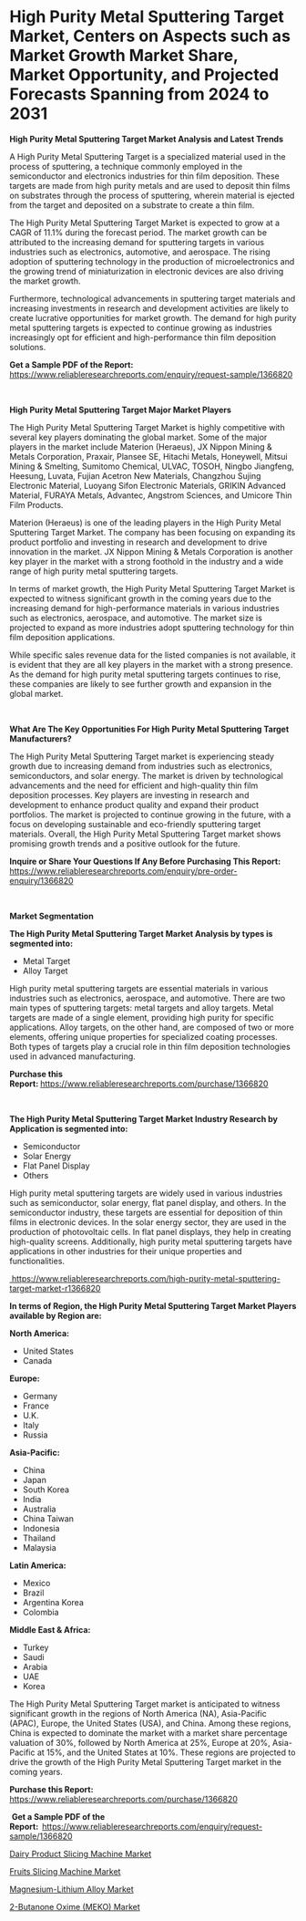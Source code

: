 <p><h1>High Purity Metal Sputtering Target Market, Centers on Aspects such as Market Growth Market Share, Market Opportunity, and Projected Forecasts Spanning from 2024 to 2031</h1></p><p><strong>High Purity Metal Sputtering Target Market Analysis and Latest Trends</strong></p>
<p><p>A High Purity Metal Sputtering Target is a specialized material used in the process of sputtering, a technique commonly employed in the semiconductor and electronics industries for thin film deposition. These targets are made from high purity metals and are used to deposit thin films on substrates through the process of sputtering, wherein material is ejected from the target and deposited on a substrate to create a thin film.</p><p>The High Purity Metal Sputtering Target Market is expected to grow at a CAGR of 11.1% during the forecast period. The market growth can be attributed to the increasing demand for sputtering targets in various industries such as electronics, automotive, and aerospace. The rising adoption of sputtering technology in the production of microelectronics and the growing trend of miniaturization in electronic devices are also driving the market growth.</p><p>Furthermore, technological advancements in sputtering target materials and increasing investments in research and development activities are likely to create lucrative opportunities for market growth. The demand for high purity metal sputtering targets is expected to continue growing as industries increasingly opt for efficient and high-performance thin film deposition solutions.</p></p>
<p><strong>Get a Sample PDF of the Report:&nbsp;</strong> <a href="https://www.reliableresearchreports.com/enquiry/request-sample/1366820">https://www.reliableresearchreports.com/enquiry/request-sample/1366820</a></p>
<p>&nbsp;</p>
<p><strong>High Purity Metal Sputtering Target Major Market Players</strong></p>
<p><p>The High Purity Metal Sputtering Target Market is highly competitive with several key players dominating the global market. Some of the major players in the market include Materion (Heraeus), JX Nippon Mining & Metals Corporation, Praxair, Plansee SE, Hitachi Metals, Honeywell, Mitsui Mining & Smelting, Sumitomo Chemical, ULVAC, TOSOH, Ningbo Jiangfeng, Heesung, Luvata, Fujian Acetron New Materials, Changzhou Sujing Electronic Material, Luoyang Sifon Electronic Materials, GRIKIN Advanced Material, FURAYA Metals, Advantec, Angstrom Sciences, and Umicore Thin Film Products.</p><p>Materion (Heraeus) is one of the leading players in the High Purity Metal Sputtering Target Market. The company has been focusing on expanding its product portfolio and investing in research and development to drive innovation in the market. JX Nippon Mining & Metals Corporation is another key player in the market with a strong foothold in the industry and a wide range of high purity metal sputtering targets.</p><p>In terms of market growth, the High Purity Metal Sputtering Target Market is expected to witness significant growth in the coming years due to the increasing demand for high-performance materials in various industries such as electronics, aerospace, and automotive. The market size is projected to expand as more industries adopt sputtering technology for thin film deposition applications.</p><p>While specific sales revenue data for the listed companies is not available, it is evident that they are all key players in the market with a strong presence. As the demand for high purity metal sputtering targets continues to rise, these companies are likely to see further growth and expansion in the global market.</p></p>
<p>&nbsp;</p>
<p><strong>What Are The Key Opportunities For High Purity Metal Sputtering Target Manufacturers?</strong></p>
<p><p>The High Purity Metal Sputtering Target market is experiencing steady growth due to increasing demand from industries such as electronics, semiconductors, and solar energy. The market is driven by technological advancements and the need for efficient and high-quality thin film deposition processes. Key players are investing in research and development to enhance product quality and expand their product portfolios. The market is projected to continue growing in the future, with a focus on developing sustainable and eco-friendly sputtering target materials. Overall, the High Purity Metal Sputtering Target market shows promising growth trends and a positive outlook for the future.</p></p>
<p><strong>Inquire or Share Your Questions If Any Before Purchasing This Report:</strong> <a href="https://www.reliableresearchreports.com/enquiry/pre-order-enquiry/1366820">https://www.reliableresearchreports.com/enquiry/pre-order-enquiry/1366820</a></p>
<p>&nbsp;</p>
<p><strong>Market Segmentation</strong></p>
<p><strong>The High Purity Metal Sputtering Target Market Analysis by types is segmented into:</strong></p>
<p><ul><li>Metal Target</li><li>Alloy Target</li></ul></p>
<p><p>High purity metal sputtering targets are essential materials in various industries such as electronics, aerospace, and automotive. There are two main types of sputtering targets: metal targets and alloy targets. Metal targets are made of a single element, providing high purity for specific applications. Alloy targets, on the other hand, are composed of two or more elements, offering unique properties for specialized coating processes. Both types of targets play a crucial role in thin film deposition technologies used in advanced manufacturing.</p></p>
<p><strong>Purchase this Report:&nbsp;</strong><a href="https://www.reliableresearchreports.com/purchase/1366820">https://www.reliableresearchreports.com/purchase/1366820</a></p>
<p>&nbsp;</p>
<p><strong>The High Purity Metal Sputtering Target Market Industry Research by Application is segmented into:</strong></p>
<p><ul><li>Semiconductor</li><li>Solar Energy</li><li>Flat Panel Display</li><li>Others</li></ul></p>
<p><p>High purity metal sputtering targets are widely used in various industries such as semiconductor, solar energy, flat panel display, and others. In the semiconductor industry, these targets are essential for deposition of thin films in electronic devices. In the solar energy sector, they are used in the production of photovoltaic cells. In flat panel displays, they help in creating high-quality screens. Additionally, high purity metal sputtering targets have applications in other industries for their unique properties and functionalities.</p></p>
<p><a href="https://www.reliableresearchreports.com/high-purity-metal-sputtering-target-market-r1366820">&nbsp;https://www.reliableresearchreports.com/high-purity-metal-sputtering-target-market-r1366820</a></p>
<p><strong>In terms of Region, the High Purity Metal Sputtering Target Market Players available by Region are:</strong></p>
<p>
    <p> <strong> North America: </strong>
        <ul>
            <li>United States</li>
            <li>Canada</li>
        </ul>
        </p> 
    <p> <strong> Europe: </strong>
        <ul>
            <li>Germany</li>
            <li>France</li>
            <li>U.K.</li>
            <li>Italy</li>
            <li>Russia</li>
        </ul>
        </p> 
    <p> <strong> Asia-Pacific: </strong>
        <ul>
            <li>China</li>
            <li>Japan</li>
            <li>South Korea</li>
            <li>India</li>
            <li>Australia</li>
            <li>China Taiwan</li>
            <li>Indonesia</li>
            <li>Thailand</li>
            <li>Malaysia</li>
        </ul>
        </p> 
    <p> <strong> Latin America: </strong>
        <ul>
            <li>Mexico</li>
            <li>Brazil</li>
            <li>Argentina Korea</li>
            <li>Colombia</li>
        </ul>
        </p> 
    <p> <strong> Middle East & Africa: </strong>
        <ul>
            <li>Turkey</li>
            <li>Saudi</li>
            <li>Arabia</li>
            <li>UAE</li>
            <li>Korea</li>
        </ul>
    </p>
    </p>
<p><p>The High Purity Metal Sputtering Target market is anticipated to witness significant growth in the regions of North America (NA), Asia-Pacific (APAC), Europe, the United States (USA), and China. Among these regions, China is expected to dominate the market with a market share percentage valuation of 30%, followed by North America at 25%, Europe at 20%, Asia-Pacific at 15%, and the United States at 10%. These regions are projected to drive the growth of the High Purity Metal Sputtering Target market in the coming years.</p></p>
<p><strong>Purchase this Report: </strong><a href="https://www.reliableresearchreports.com/purchase/1366820">https://www.reliableresearchreports.com/purchase/1366820</a></p>
<p>&nbsp;<strong>Get a Sample PDF of the Report:&nbsp;&nbsp;</strong><a href="https://www.reliableresearchreports.com/enquiry/request-sample/1366820">https://www.reliableresearchreports.com/enquiry/request-sample/1366820</a></p>
<p><strong></strong></p>
<p><p><a href="https://issuu.com/reportprime-2/docs/dairy-product-slicing-machine-market-size-2030.ppt">Dairy Product Slicing Machine Market</a></p><p><a href="https://issuu.com/reportprime-2/docs/fruits-slicing-machine-market-size-2030.pptx">Fruits Slicing Machine Market</a></p><p><a href="https://medium.com/@penelope.lee568/magnesium-lithium-alloy-industry-analysis-report-its-market-size-share-trends-by-application-d88e078644b5">Magnesium-Lithium Alloy Market</a></p><p><a href="https://medium.com/@penelope.lee568/global-2-butanone-oxime-meko-market-size-is-expected-to-experience-a-cagr-of-7-7-76227bf9861d">2-Butanone Oxime (MEKO) Market</a></p></p>
